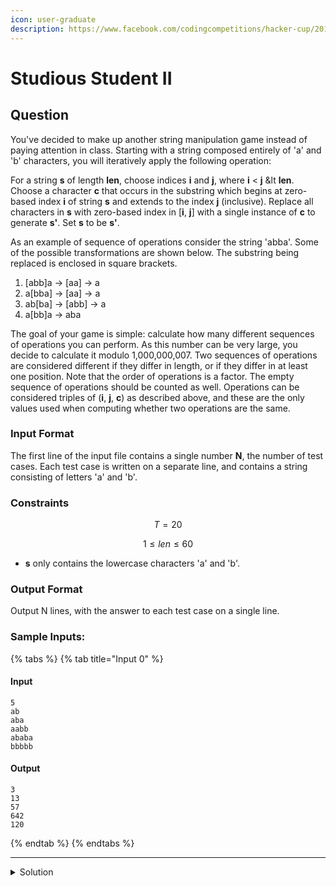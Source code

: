```yaml
---
icon: user-graduate
description: https://www.facebook.com/codingcompetitions/hacker-cup/2011/round-2/problems/C
---
```


# Studious Student II

## Question

You've decided to make up another string manipulation game instead of paying attention in class. Starting with a string composed entirely of 'a' and 'b' characters, you will iteratively apply the following operation:

For a string **s** of length **len**, choose indices **i** and **j**, where **i** < **j** \&lt **len**. Choose a character **c** that occurs in the substring which begins at zero-based index **i** of string **s** and extends to the index **j** (inclusive). Replace all characters in **s** with zero-based index in \[**i**, **j**] with a single instance of **c** to generate **s'**. Set **s** to be **s'**.

As an example of sequence of operations consider the string 'abba'. Some of the possible transformations are shown below. The substring being replaced is enclosed in square brackets.

1. \[abb]a → \[aa] → a
2. a\[bba] → \[aa] → a
3. ab\[ba] → \[abb] → a
4. a\[bb]a → aba

The goal of your game is simple: calculate how many different sequences of operations you can perform. As this number can be very large, you decide to calculate it modulo 1,000,000,007. Two sequences of operations are considered different if they differ in length, or if they differ in at least one position. Note that the order of operations is a factor. The empty sequence of operations should be counted as well. Operations can be considered triples of (**i**, **j**, **c**) as described above, and these are the only values used when computing whether two operations are the same.

### Input Format

The first line of the input file contains a single number **N**, the number of test cases. Each test case is written on a separate line, and contains a string consisting of letters 'a' and 'b'.

### Constraints

$$
T = 20
$$

$$
1 ≤ len ≤ 60
$$

* **s** only contains the lowercase characters 'a' and 'b'.

### Output Format

Output N lines, with the answer to each test case on a single line.

### Sample Inputs:

{% tabs %}
{% tab title="Input 0" %}
#### Input

```
5
ab
aba
aabb
ababa
bbbbb
```

#### Output

```
3
13
57
642
120
```
{% endtab %}
{% endtabs %}

***

<details>

<summary>Solution</summary>



</details>
